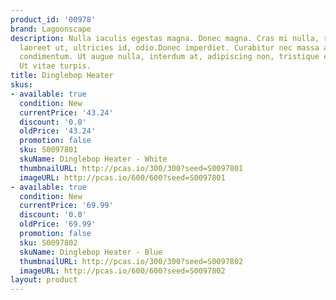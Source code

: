 ```yaml
---
product_id: '00978'
brand: Lagoonscape
description: Nulla iaculis egestas magna. Donec magna. Cras mi nulla, rhoncus id,
  laoreet ut, ultricies id, odio.Donec imperdiet. Curabitur nec massa ac massa gravida
  condimentum. Ut augue nulla, interdum at, adipiscing non, tristique eget, neque.
  Ut vitae turpis.
title: Dinglebop Heater
skus:
- available: true
  condition: New
  currentPrice: '43.24'
  discount: '0.0'
  oldPrice: '43.24'
  promotion: false
  sku: S0097801
  skuName: Dinglebop Heater - White
  thumbnailURL: http://pcas.io/300/300?seed=S0097801
  imageURL: http://pcas.io/600/600?seed=S0097801
- available: true
  condition: New
  currentPrice: '69.99'
  discount: '0.0'
  oldPrice: '69.99'
  promotion: false
  sku: S0097802
  skuName: Dinglebop Heater - Blue
  thumbnailURL: http://pcas.io/300/300?seed=S0097802
  imageURL: http://pcas.io/600/600?seed=S0097802
layout: product
---
```

